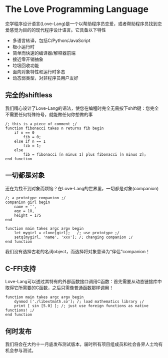 ﻿# The Love Programming Language

恋学程序设计语言(Love-Lang)是一个以帮助程序员恋爱，或者帮助程序员找到恋爱感觉为目的的现代程序设计语言。它具备以下特性

 - 多语言转译，包括C/Python/JavaScript
 - 极小运行时
 - 简单而快速的编译器/解释器前端
 - 接近零开销抽象
 - 垃圾回收功能
 - 面向对象特性和运行时多态
 - 动态弱类型，对非程序员用户友好

## 完全的shiftless
我们精心设计了Love-Lang的语法，使您在编程时完全无需按下shift键：您完全不需要任何特殊符号，就能做任何你想做的事

	/; this is a piece of comment ;/
	function fibonacci takes n returns fib begin
		if n == 0
			fib = 0;
		else if n == 1
			fib = 1;
		else
			fib = fibonacci [n minus 1] plus fibonacci [n minus 2];
	end function

## 一切都是对象
还在为找不到对象而烦恼？在Love-Lang的世界里，一切都是对象(companion)

	/; a prototype companion ;/
	companion girl begin
		name = '',
		age = 18,
		height = 175
	end

	function main takes argc argv begin
		let mygirl = clone[girl];   /; use prototype ;/
		setq[mygirl, 'name', 'xxx']; /; changing companion ;/
	end function

我们没有选择古老的名词object，而选择将对象意译为“伴侣”companion！

## C-FFI支持
Love-Lang可以透过其特有的外部函数接口调用C函数：首先需要从动态链接库中取得它所需要的C函数，之后只需像普通函数那样调用！

	function main takes argc argv begin
		dynmod ['./libextmath.so']; /; load mathematics library ;/
		print [ sin [5.0] ]; /; just use foreign functions as native functions! ;/
	end function

## 何时发布
我们将会在大约十一月底发布测试版本，届时所有项目组成员和社会各界人士均有机会参与测试。